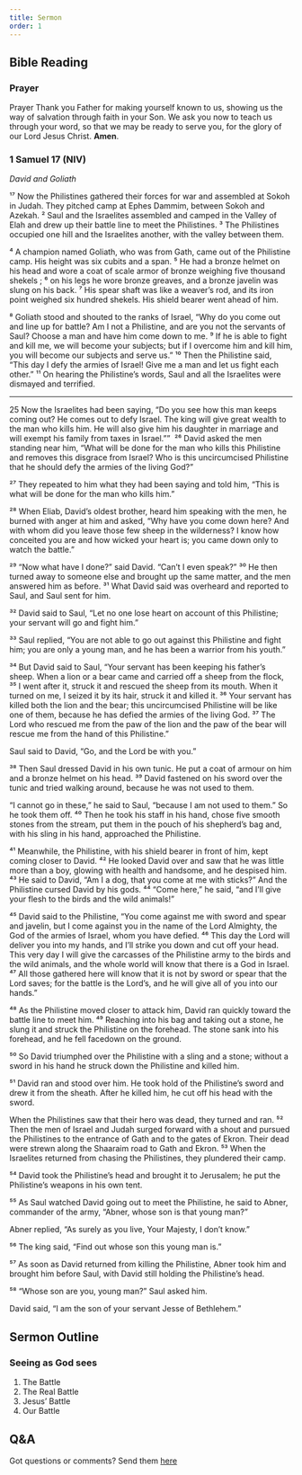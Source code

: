 ```yaml
---
title: Sermon 
order: 1
---
```


## Bible Reading

### Prayer
Prayer
Thank you Father for making yourself known to us, showing us the way of salvation through faith in your Son. We ask you now to teach us through your word, so that we may be ready to serve you, for the glory of our Lord Jesus Christ. **Amen**. 


### 1 Samuel 17 (NIV)
_David and Goliath_

¹⁷ Now the Philistines gathered their forces for war and assembled at Sokoh in Judah. They pitched camp at Ephes Dammim, between Sokoh and Azekah. ² Saul and the Israelites assembled and camped in the Valley of Elah and drew up their battle line to meet the Philistines. ³ The Philistines occupied one hill and the Israelites another, with the valley between them.

⁴ A champion named Goliath, who was from Gath, came out of the Philistine camp. His height was six cubits and a span. ⁵ He had a bronze helmet on his head and wore a coat of scale armor of bronze weighing five thousand shekels ; ⁶ on his legs he wore bronze greaves, and a bronze javelin was slung on his back. ⁷ His spear shaft was like a weaver’s rod, and its iron point weighed six hundred shekels. His shield bearer went ahead of him.

⁸ Goliath stood and shouted to the ranks of Israel, “Why do you come out and line up for battle? Am I not a Philistine, and are you not the servants of Saul? Choose a man and have him come down to me. ⁹ If he is able to fight and kill me, we will become your subjects; but if I overcome him and kill him, you will become our subjects and serve us.” ¹⁰ Then the Philistine said, “This day I defy the armies of Israel! Give me a man and let us fight each other.” ¹¹ On hearing the Philistine’s words, Saul and all the Israelites were dismayed and terrified.

________________________________________________
25 Now the Israelites had been saying, “Do you see how this man keeps coming out? He comes out to defy Israel. The king will give great wealth to the man who kills him. He will also give him his daughter in marriage and will exempt his family from taxes in Israel.””
‭
²⁶ David asked the men standing near him, “What will be done for the man who kills this Philistine and removes this disgrace from Israel? Who is this uncircumcised Philistine that he should defy the armies of the living God?”

²⁷ They repeated to him what they had been saying and told him, “This is what will be done for the man who kills him.”

²⁸ When Eliab, David’s oldest brother, heard him speaking with the men, he burned with anger at him and asked, “Why have you come down here? And with whom did you leave those few sheep in the wilderness? I know how conceited you are and how wicked your heart is; you came down only to watch the battle.”

²⁹ “Now what have I done?” said David. “Can’t I even speak?” ³⁰ He then turned away to someone else and brought up the same matter, and the men answered him as before. ³¹ What David said was overheard and reported to Saul, and Saul sent for him.

³² David said to Saul, “Let no one lose heart on account of this Philistine; your servant will go and fight him.”

³³ Saul replied, “You are not able to go out against this Philistine and fight him; you are only a young man, and he has been a warrior from his youth.”

³⁴ But David said to Saul, “Your servant has been keeping his father’s sheep. When a lion or a bear came and carried off a sheep from the flock, ³⁵ I went after it, struck it and rescued the sheep from its mouth. When it turned on me, I seized it by its hair, struck it and killed it. ³⁶ Your servant has killed both the lion and the bear; this uncircumcised Philistine will be like one of them, because he has defied the armies of the living God. ³⁷ The Lord who rescued me from the paw of the lion and the paw of the bear will rescue me from the hand of this Philistine.”

Saul said to David, “Go, and the Lord be with you.”

³⁸ Then Saul dressed David in his own tunic. He put a coat of armour on him and a bronze helmet on his head. ³⁹ David fastened on his sword over the tunic and tried walking around, because he was not used to them.

“I cannot go in these,” he said to Saul, “because I am not used to them.” So he took them off. ⁴⁰ Then he took his staff in his hand, chose five smooth stones from the stream, put them in the pouch of his shepherd’s bag and, with his sling in his hand, approached the Philistine.

⁴¹ Meanwhile, the Philistine, with his shield bearer in front of him, kept coming closer to David. ⁴² He looked David over and saw that he was little more than a boy, glowing with health and handsome, and he despised him. ⁴³ He said to David, “Am I a dog, that you come at me with sticks?” And the Philistine cursed David by his gods. ⁴⁴ “Come here,” he said, “and I’ll give your flesh to the birds and the wild animals!”

⁴⁵ David said to the Philistine, “You come against me with sword and spear and javelin, but I come against you in the name of the Lord Almighty, the God of the armies of Israel, whom you have defied. ⁴⁶ This day the Lord will deliver you into my hands, and I’ll strike you down and cut off your head. This very day I will give the carcasses of the Philistine army to the birds and the wild animals, and the whole world will know that there is a God in Israel. ⁴⁷ All those gathered here will know that it is not by sword or spear that the Lord saves; for the battle is the Lord’s, and he will give all of you into our hands.”

⁴⁸ As the Philistine moved closer to attack him, David ran quickly toward the battle line to meet him. ⁴⁹ Reaching into his bag and taking out a stone, he slung it and struck the Philistine on the forehead. The stone sank into his forehead, and he fell facedown on the ground.

⁵⁰ So David triumphed over the Philistine with a sling and a stone; without a sword in his hand he struck down the Philistine and killed him.

⁵¹ David ran and stood over him. He took hold of the Philistine’s sword and drew it from the sheath. After he killed him, he cut off his head with the sword.

When the Philistines saw that their hero was dead, they turned and ran. ⁵² Then the men of Israel and Judah surged forward with a shout and pursued the Philistines to the entrance of Gath and to the gates of Ekron. Their dead were strewn along the Shaaraim road to Gath and Ekron. ⁵³ When the Israelites returned from chasing the Philistines, they plundered their camp.

⁵⁴ David took the Philistine’s head and brought it to Jerusalem; he put the Philistine’s weapons in his own tent.

⁵⁵ As Saul watched David going out to meet the Philistine, he said to Abner, commander of the army, “Abner, whose son is that young man?”

Abner replied, “As surely as you live, Your Majesty, I don’t know.”

⁵⁶ The king said, “Find out whose son this young man is.”

⁵⁷ As soon as David returned from killing the Philistine, Abner took him and brought him before Saul, with David still holding the Philistine’s head.

⁵⁸ “Whose son are you, young man?” Saul asked him.

David said, “I am the son of your servant Jesse of Bethlehem.”


## Sermon Outline
### Seeing as God sees
1. The Battle
2. The Real Battle
3. Jesus’ Battle
4. Our Battle 

## Q&A
Got questions or comments? Send them [here](https://tinyurl.com/SGHACQuestionsAnswers)
